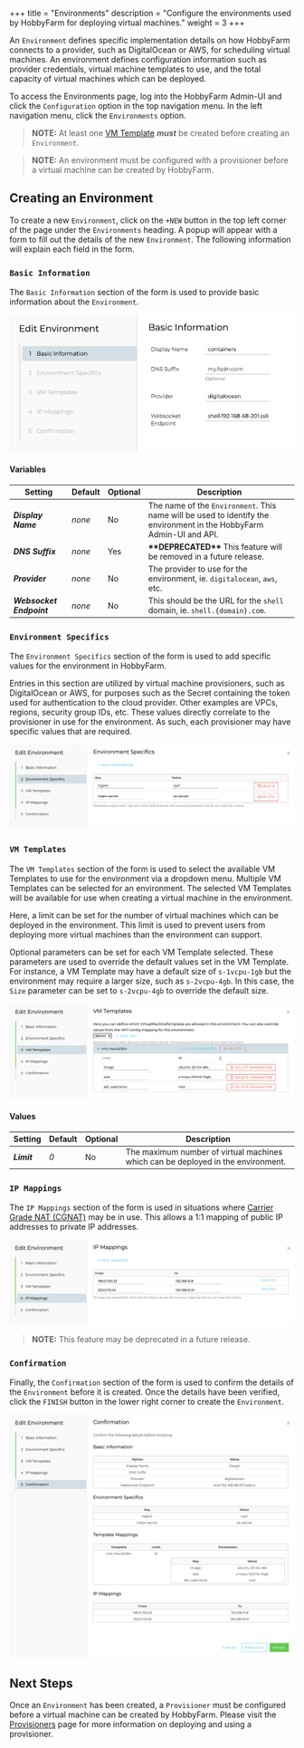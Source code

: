 +++
title = "Environments"
description = "Configure the environments used by HobbyFarm for deploying virtual machines."
weight = 3
+++

An `Environment` defines specific implementation details on how HobbyFarm connects to a provider, such as DigitalOcean or AWS, for scheduling virtual machines. An environment defines configuration information such as provider credentials, virtual machine templates to use, and the total capacity of virtual machines which can be deployed.

To access the Environments page, log into the HobbyFarm Admin-UI and click the `Configuration` option in the top navigation menu. In the left navigation menu, click the `Environments` option.

> **NOTE:** At least one [VM Template](/docs/configuration/vmtemplates) **_must_** be created before creating an `Environment`.

> **NOTE:** An environment must be configured with a provisioner before a virtual machine can be created by HobbyFarm.

## Creating an Environment

To create a new `Environment`, click on the `+NEW` button in the top left corner of the page under the `Environments` heading. A popup will appear with a form to fill out the details of the new `Environment`. The following information will explain each field in the form.

### `Basic Information`

The `Basic Information` section of the form is used to provide basic information about the `Environment`.

![Environment - Basic Information](/images/hobbyfarm-admin-environment-basic.png)

#### Variables

| Setting | Default | Optional | Description |
| --- | --- | --- | --- |
| **_Display Name_** | _none_ | No |  The name of the `Environment`. This name will be used to identify the environment in the HobbyFarm Admin-UI and API. |
| **_DNS Suffix_** | _none_ |  Yes |  **\*\*DEPRECATED\*\*** This feature will be removed in a future release. |
| **_Provider_** | _none_ |  No | The provider to use for the environment, ie. `digitalocean`, `aws`, etc. |
| **_Websocket Endpoint_** | _none_ |  No | This should be the URL for the `shell` domain, ie. `shell.{domain}.com`. |

### `Environment Specifics`

The `Environment Specifics` section of the form is used to add specific values for the environment in HobbyFarm.

Entries in this section are utilized by virtual machine provisioners, such as DigitalOcean or AWS, for purposes such as the Secret containing the token used for authentication to the cloud provider. Other examples are VPCs, regions, security group IDs, etc. These values directly correlate to the provisioner in use for the environment. As such, each provisioner may have specific values that are required.

![Environment - Environment Specifics](/images/hobbyfarm-admin-environment-specifics.png)

### `VM Templates`

The `VM Templates` section of the form is used to select the available VM Templates to use for the environment via a dropdown menu. Multiple VM Templates can be selected for an environment. The selected VM Templates will be available for use when creating a virtual machine in the environment.

Here, a limit can be set for the number of virtual machines which can be deployed in the environment. This limit is used to prevent users from deploying more virtual machines than the environment can support.

Optional parameters can be set for each VM Template selected. These parameters are used to override the default values set in the VM Template. For instance, a VM Template may have a default size of `s-1vcpu-1gb` but the environment may require a larger size, such as `s-2vcpu-4gb`. In this case, the `Size` parameter can be set to `s-2vcpu-4gb` to override the default size.

![Environment - VM Templates](/images/hobbyfarm-admin-environment-vmtemplate.png)

#### Values

| Setting | Default | Optional | Description |
| --- | --- | --- | --- |
| **_Limit_** | _0_ | No | The maximum number of virtual machines which can be deployed in the environment. |

### `IP Mappings`

The `IP Mappings` section of the form is used in situations where [Carrier Grade NAT (CGNAT)](https://en.wikipedia.org/wiki/Carrier-grade_NAT) may be in use. This allows a 1:1 mapping of public IP addresses to private IP addresses.

![Environment - IP Mappings](/images/hobbyfarm-admin-environment-ipmappings.png)

> **NOTE:** This feature may be deprecated in a future release.

### `Confirmation`

Finally, the `Confirmation` section of the form is used to confirm the details of the `Environment` before it is created. Once the details have been verified, click the `FINISH` button in the lower right corner to create the `Environment`.

![Environment - Confirmation](/images/hobbyfarm-admin-environment-confirmation.png)

## Next Steps

Once an `Environment` has been created, a `Provisioner` must be configured before a virtual machine can be created by HobbyFarm. Please visit the [Provisioners](/docs/configuration/provisioners) page for more information on deploying and using a provisioner.